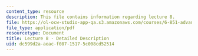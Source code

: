 ```yaml
---
content_type: resource
description: This file contains information regarding lecture 8.
file: https://ol-ocw-studio-app-qa.s3.amazonaws.com/courses/6-851-advanced-data-structures-spring-2012/dc599d2aaeacf08715175c008cd52514_MIT6_851S12_Lecture8.pdf
file_type: application/pdf
resourcetype: Document
title: Lecture 8 - Detailed Description
uid: dc599d2a-aeac-f087-1517-5c008cd52514
---
```

